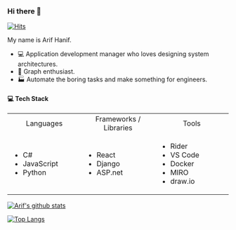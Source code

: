 ### Hi there 👋

[![Hits](https://hits.seeyoufarm.com/api/count/incr/badge.svg?url=https%3A%2F%2Fgithub.com%2Farif-hanif%2Farif-hanif&count_bg=%2379C83D&title_bg=%23555555&icon=strava.svg&icon_color=%23E7E7E7&title=hits&edge_flat=false)](https://hits.seeyoufarm.com)

My name is Arif Hanif.

- :computer: Application development manager who loves designing system architectures.
- :gift: Graph enthusiast.
- :factory: Automate the boring tasks and make something for engineers.

#### 💻 Tech Stack

<table>
    <tbody>
    <tr>
      <td width="25%" align="center">
        Languages
      </td>
      <td width="25%" align="center">
        Frameworks / Libraries
      </td>
      <td width="25%" align="center">
        Tools
      </td>      
    </tr>
    <tr>
      <td>
        <ul>
            <li>C#</li>
            <li>JavaScript</li>
            <li>Python</li>
        </ul>
      </td>
      <td>
        <ul>
            <li>React</li>
            <li>Django</li>
            <li>ASP.net</li>
        </ul>
        </td>
      <td>
        <ul>
            <li>Rider</li>
            <li>VS Code</li>
            <li>Docker</li>
            <li>MIRO</li>
            <li>draw.io</li>
        </ul>
        </td>
    </tr>
  </tbody>
</table>


[![Arif's github stats](https://github-readme-stats.vercel.app/api?username=arif-hanif&count_private=true&show_icons=true)](https://github.com/anuraghazra/github-readme-stats)

[![Top Langs](https://github-readme-stats.vercel.app/api/top-langs/?username=arif-hanif)](https://github.com/anuraghazra/github-readme-stats)
<!--
**arif-hanif/arif-hanif** is a ✨ _special_ ✨ repository because its `README.md` (this file) appears on your GitHub profile.

Here are some ideas to get you started:

- 🔭 I’m currently working on ...
- 🌱 I’m currently learning ...
- 👯 I’m looking to collaborate on ...
- 🤔 I’m looking for help with ...
- 💬 Ask me about ...
- 📫 How to reach me: ...
- 😄 Pronouns: ...
- ⚡ Fun fact: ...
-->
